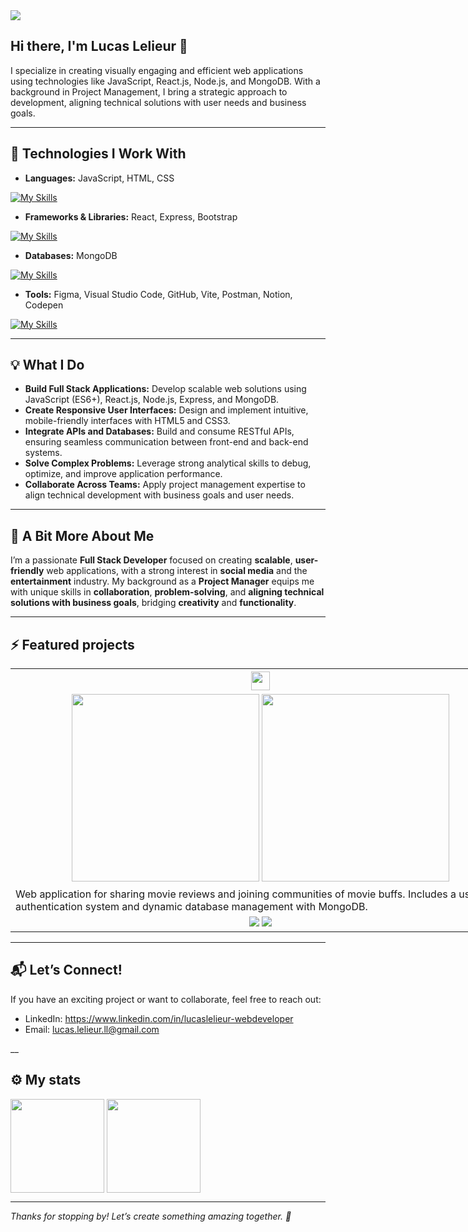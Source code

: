 <img src="https://media.licdn.com/dms/image/v2/D4E16AQEBdQ0gV69CuA/profile-displaybackgroundimage-shrink_350_1400/profile-displaybackgroundimage-shrink_350_1400/0/1734540743585?e=1748476800&v=beta&t=1p7B76NYKy0WNNvAIfIzofxXqnCwfyofpsvhRPOkDkg" />

## Hi there, I'm Lucas Lelieur 👋

I specialize in creating visually engaging and efficient web applications using technologies like JavaScript, React.js, Node.js, and MongoDB. With a background in Project Management, I bring a strategic approach to development, aligning technical solutions with user needs and business goals.  

___

## 🚀 Technologies I Work With

- **Languages:** JavaScript, HTML, CSS
  
[![My Skills](https://skillicons.dev/icons?i=js,html,css&theme=light)](https://skillicons.dev)

- **Frameworks & Libraries:** React, Express, Bootstrap
  
[![My Skills](https://skillicons.dev/icons?i=react,express,bootstrap&theme=light)](https://skillicons.dev)

- **Databases:** MongoDB
  
[![My Skills](https://skillicons.dev/icons?i=mongodb&theme=light)](https://skillicons.dev)

- **Tools:** Figma, Visual Studio Code, GitHub, Vite, Postman, Notion, Codepen
  
[![My Skills](https://skillicons.dev/icons?i=figma,vscode,github,vite,postman,notion,codepen&theme=light)](https://skillicons.dev)

___

## 💡 What I Do

- **Build Full Stack Applications:** Develop scalable web solutions using JavaScript (ES6+), React.js, Node.js, Express, and MongoDB.
- **Create Responsive User Interfaces:** Design and implement intuitive, mobile-friendly interfaces with HTML5 and CSS3.
- **Integrate APIs and Databases:** Build and consume RESTful APIs, ensuring seamless communication between front-end and back-end systems.
- **Solve Complex Problems:** Leverage strong analytical skills to debug, optimize, and improve application performance.
- **Collaborate Across Teams:** Apply project management expertise to align technical development with business goals and user needs.  

___

## 🤠 A Bit More About Me

I’m a passionate **Full Stack Developer** focused on creating **scalable**, **user-friendly** web applications, with a strong interest in **social media** and the **entertainment** industry. My background as a **Project Manager** equips me with unique skills in **collaboration**, **problem-solving**, and **aligning technical solutions with business goals**, bridging **creativity** and **functionality**.  
___

## ⚡️ Featured projects

<table style="width:800px">
  <tr>
    <th><img src="https://res.cloudinary.com/lucaslelieur/image/upload/v1736788255/LOGO_blanca_kkwqzh.png" style="height:30px"/></th>
  </tr>
  <tr>
    <td align="center">
      <img height=300 src="https://res.cloudinary.com/lucaslelieur/image/upload/v1736788512/MockUp-1_r5ffnv.png"/>
      <img height=300 src="https://res.cloudinary.com/dhluctrie/image/upload/v1736788512/MockUp-1_r5ffnv.png"/>
    </td>
  </tr>
  <tr>
    <td>Web application for sharing movie reviews and joining communities of movie buffs. Includes a user authentication system and dynamic database management with MongoDB.
</td>
  </tr>
  <tr>
    <td align="center">
        <span><img src="https://img.shields.io/badge/-CLIENT-green?style=for-the-badge&logo=github&link=https%3A%2F%2Fgithub.com%2FLelieur%2FLaPremiere_FindYourMovie" />
</span>
        <span><img src="https://img.shields.io/badge/-SERVER-green?style=for-the-badge&logo=github&link=https%3A%2F%2Fgithub.com%2FLelieur%2FLaPremiere_FindYourMovie" />
</span>
    </td>
  </tr>
</table>

___

## 📬 Let’s Connect!
If you have an exciting project or want to collaborate, feel free to reach out:

- LinkedIn: <a href="https://www.linkedin.com/in/lucaslelieur-webdeveloper/" target="_blank">https://www.linkedin.com/in/lucaslelieur-webdeveloper</a>
- Email: <a href="lucas.lelieur.ll@gmail.com" target="_blank">lucas.lelieur.ll@gmail.com</a>

__

## ⚙️ My stats


<div style="display: flex, justify-content:inline">
  <img height=150 align="center" src="https://github-readme-stats.vercel.app/api?username=lelieur&theme=dark&layout=compact" />
  <img height=150 align="center" src="https://github-readme-stats.vercel.app/api/top-langs?username=lelieur&theme=dark&layout=compact" />
</div>

___

*Thanks for stopping by! Let’s create something amazing together. 🚀*


<!--
**Lelieur/Lelieur** is a ✨ _special_ ✨ repository because its `README.md` (this file) appears on your GitHub profile.

Here are some ideas to get you started:

- 🔭 I’m currently working on ...
- 🌱 I’m currently learning ...
- 👯 I’m looking to collaborate on ...
- 🤔 I’m looking for help with ...
- 💬 Ask me about ...
- 📫 How to reach me: ...
- 😄 Pronouns: ...
- ⚡ Fun fact: ...
-->
